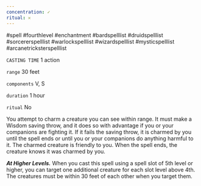 ```yaml
---
concentration: ✓
ritual: 𐄂
---
```

#spell #fourthlevel #enchantment #bardspelllist #druidspelllist #sorcererspelllist #warlockspelllist #wizardspelllist #mysticspelllist #arcanetricksterspelllist

`CASTING TIME`
1 action

`range`
30 feet

`components`
V, S

`duration`
1 hour

`ritual`
No

You attempt to charm a creature you can see within range. It must make a Wisdom saving throw, and it does so with advantage if you or your companions are fighting it. If it fails the saving throw, it is charmed by you until the spell ends or until you or your companions do anything harmful to it. The charmed creature is friendly to you. When the spell ends, the creature knows it was charmed by you.

**_At Higher Levels._** When you cast this spell using a spell slot of 5th level or higher, you can target one additional creature for each slot level above 4th. The creatures must be within 30 feet of each other when you target them.